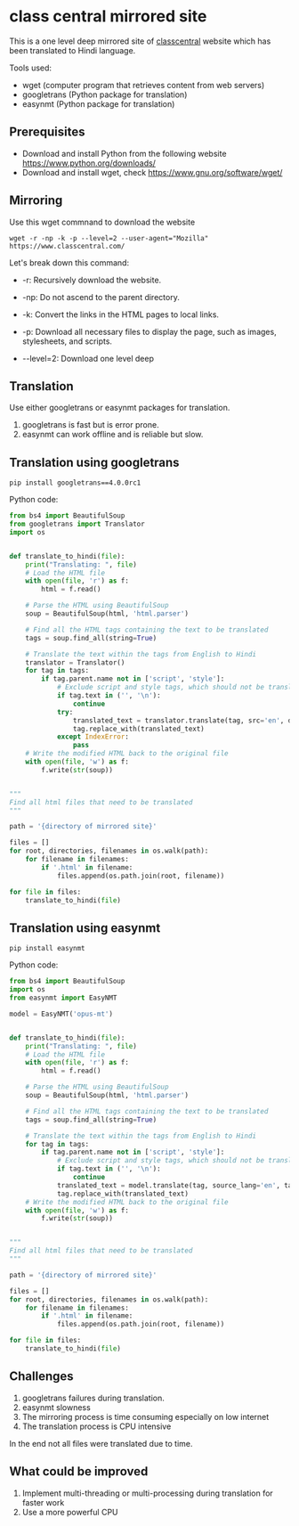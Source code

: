 # class central mirrored site
This is a one level deep mirrored site of [classcentral](https://www.classcentral.com/) website which has been translated to Hindi language.

Tools used:
- wget (computer program that retrieves content from web servers)
- googletrans (Python package for translation)
- easynmt (Python package for translation)

## Prerequisites
- Download and install Python from the following website https://www.python.org/downloads/
- Download and install wget, check https://www.gnu.org/software/wget/

## Mirroring 
Use this wget commnand to download the website

`
wget -r -np -k -p --level=2 --user-agent="Mozilla" https://www.classcentral.com/
`

Let's break down this command:

- -r: Recursively download the website.

- -np: Do not ascend to the parent directory.

- -k: Convert the links in the HTML pages to local links.

- -p: Download all necessary files to display the page, such as images, stylesheets, and scripts.
- --level=2: Download one level deep

## Translation
Use either googletrans or easynmt packages for translation.
1. googletrans is fast but is error prone.
2. easynmt can work offline and is reliable but slow.

## Translation using googletrans
`
pip install googletrans==4.0.0rc1
`

Python code:
```python
from bs4 import BeautifulSoup
from googletrans import Translator
import os


def translate_to_hindi(file):
    print("Translating: ", file)
    # Load the HTML file
    with open(file, 'r') as f:
        html = f.read()

    # Parse the HTML using BeautifulSoup
    soup = BeautifulSoup(html, 'html.parser')

    # Find all the HTML tags containing the text to be translated
    tags = soup.find_all(string=True)

    # Translate the text within the tags from English to Hindi
    translator = Translator()
    for tag in tags:
        if tag.parent.name not in ['script', 'style']:
            # Exclude script and style tags, which should not be translated
            if tag.text in ('', '\n'):
                continue
            try:
                translated_text = translator.translate(tag, src='en', dest='hi').text
                tag.replace_with(translated_text)
            except IndexError:
                pass
    # Write the modified HTML back to the original file
    with open(file, 'w') as f:
        f.write(str(soup))


"""
Find all html files that need to be translated
"""

path = '{directory of mirrored site}'

files = []
for root, directories, filenames in os.walk(path):
    for filename in filenames:
        if '.html' in filename:
            files.append(os.path.join(root, filename))

for file in files:
    translate_to_hindi(file)

```

## Translation using easynmt
`
pip install easynmt
`

Python code:
```python
from bs4 import BeautifulSoup
import os
from easynmt import EasyNMT

model = EasyNMT('opus-mt')


def translate_to_hindi(file):
    print("Translating: ", file)
    # Load the HTML file
    with open(file, 'r') as f:
        html = f.read()

    # Parse the HTML using BeautifulSoup
    soup = BeautifulSoup(html, 'html.parser')

    # Find all the HTML tags containing the text to be translated
    tags = soup.find_all(string=True)

    # Translate the text within the tags from English to Hindi
    for tag in tags:
        if tag.parent.name not in ['script', 'style']:
            # Exclude script and style tags, which should not be translated
            if tag.text in ('', '\n'):
                continue
            translated_text = model.translate(tag, source_lang='en', target_lang='hi')
            tag.replace_with(translated_text)
    # Write the modified HTML back to the original file
    with open(file, 'w') as f:
        f.write(str(soup))


"""
Find all html files that need to be translated
"""

path = '{directory of mirrored site}'

files = []
for root, directories, filenames in os.walk(path):
    for filename in filenames:
        if '.html' in filename:
            files.append(os.path.join(root, filename))

for file in files:
    translate_to_hindi(file)

```

## Challenges
1. googletrans failures during translation.
2. easynmt slowness
3. The mirroring process is time consuming especially on low internet
4. The translation process is CPU intensive

In the end not all files were translated due to time.

## What could be improved
1. Implement multi-threading or multi-processing during translation for faster work
2. Use a more powerful CPU

